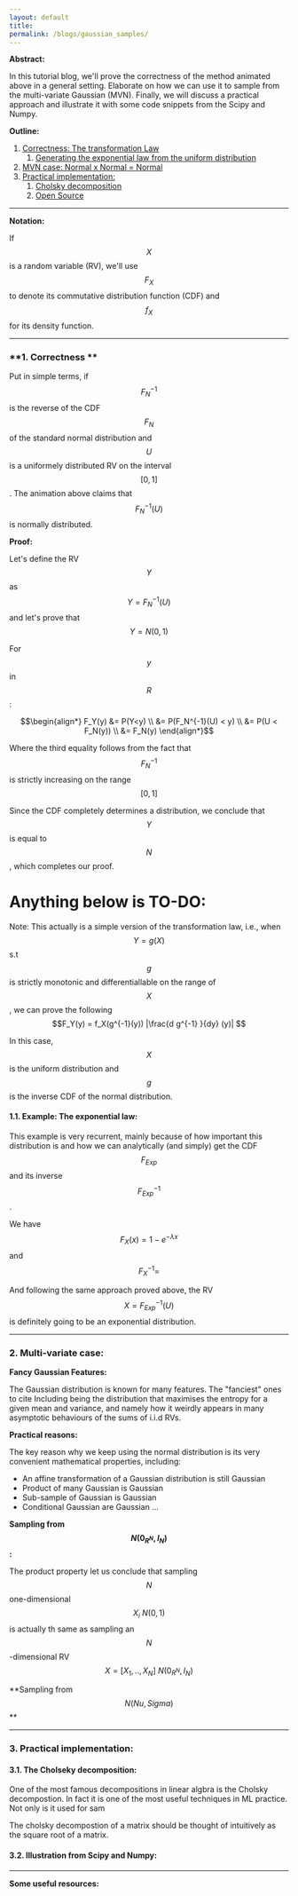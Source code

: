 ```yaml
---
layout: default
title:
permalink: /blogs/gaussian_samples/
---
```


**Abstract:**

In this tutorial blog, we'll prove the correctness of the method animated above in a general setting. Elaborate on how we can use it to sample from the multi-variate Gaussian (MVN). Finally, we will discuss a practical approach and illustrate it with some code snippets from the Scipy and Numpy.

**Outline:** 

1. [Correctness: The transformation Law](#1)
   1. [Generating the exponential law from the uniform distribution](#11)
2. [MVN case: Normal x Normal = Normal](#2)
3. [Practical implementation:](#3)
   1. [Cholsky decomposition](#31)
   2. [Open Source](#32)



---

**Notation:**

If $$X$$ is a random variable (RV), we'll use $$F_X$$  to denote its commutative distribution function (CDF) and $$f_X$$ for its density function.

---
### **1. Correctness **<a name="1"></a>

Put in simple terms, if $$F_N^{-1}$$ is the reverse of the CDF $$F_N$$ of the standard normal distribution and $$U$$ is a uniformely distributed RV on the interval $$[0,1]$$. The animation above claims that $$ F_N^{-1}(U) $$ is normally distributed.

**Proof:**

Let's define the RV $$Y$$ as  $$Y = F_N^{-1}(U)$$  and let's prove that $$Y = N(0,1)$$ 

For $$y$$ in $$R$$ :

$$\begin{align*}
   F_Y(y) &= P(Y<y) \\
&= P(F_N^{-1}(U) < y) \\
&= P(U < F_N(y)) \\
&= F_N(y)
\end{align*}$$





Where the third equality follows from the fact that $$F_N^{-1}$$ is strictly increasing on the range $$[0,1]$$

Since the CDF completely determines a distribution, we conclude that $$Y$$ is equal to $$N$$, which completes our proof.


# Anything below is TO-DO:


Note:  This actually is a simple version of the transformation law, i.e., when $$ Y = g(X)$$ s.t $$g$$ is strictly monotonic and differentiallable  on the range of $$X$$  , we can prove the following $$F_Y(y)  = f_X(g^{-1}(y)) |\frac{d g^{-1} }{dy} (y)| $$ 

In this case, $$X$$ is the uniform distribution and $$g$$ is the inverse CDF of the normal distribution.



#### **1.1. Example: The exponential law:** <a name="11"></a>
This example is very recurrent, mainly because of how important this distribution is and how we can analytically (and simply) get the CDF $$F_{Exp}$$ and its inverse $$F_{Exp}^{-1}$$ .

We have $$ F_X(x) = 1- e^{-\lambda x} $$  and   $$F_X^{-1}= $$ 

And following the same approach proved above, the RV $$ X = F_{Exp}^{-1}(U) $$ is definitely going to be  an exponential distribution.





---
### **2. Multi-variate case:**<a name="2"></a>

**Fancy Gaussian Features:**

The Gaussian distribution is known for many features. The "fanciest" ones to cite Including being the distribution that maximises the entropy for a given mean and variance, and namely how it weirdly appears in many asymptotic behaviours of the sums of i.i.d  RVs.

 **Practical reasons:**

The key reason why we keep using the normal distribution is its very convenient mathematical properties, including:

* An affine transformation of a Gaussian distribution is still Gaussian
* Product of many Gaussian is Gaussian
* Sub-sample of Gaussian is Gaussian 
* Conditional Gaussian are Gaussian ...

**Sampling from $$N(0_{R^{N}},I_N)$$  :**



The product property let us conclude that sampling $$N$$ one-dimensional  $$ X_i ~ N(0,1) $$ is actually th same as sampling  an $$N$$-dimensional RV $$ X = [X_1, .., X_N] ~ N(0_{R^{N}},I_N) $$ 

**Sampling from $$N(Nu,Sigma)$$ **



---
### **3. Practical implementation:** <a name="3"></a>

#### **3.1. The Cholseky decomposition:** <a name="31"></a>
One of the most famous decompositions in linear algbra is the Cholsky decompostion. In fact it is one of the most useful techniques in ML practice. Not only is it used for sam

The cholsky decompostion of a matrix should be thought of intuitively as the square root of a matrix.


#### **3.2. Illustration from Scipy and Numpy:**<a name="32"></a>





---

**Some useful resources:**

